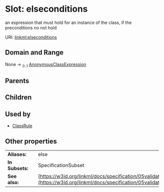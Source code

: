 
# Slot: elseconditions

an expression that must hold for an instance of the class, if the preconditions no not hold

URI: [linkml:elseconditions](https://w3id.org/linkml/elseconditions)


## Domain and Range

None &#8594;  <sub>0..1</sub> [AnonymousClassExpression](AnonymousClassExpression.md)

## Parents


## Children


## Used by

 * [ClassRule](ClassRule.md)

## Other properties

|  |  |  |
| --- | --- | --- |
| **Aliases:** | | else |
| **In Subsets:** | | SpecificationSubset |
| **See also:** | | [https://w3id.org/linkml/docs/specification/05validation/#rules](https://w3id.org/linkml/docs/specification/05validation/#rules) |